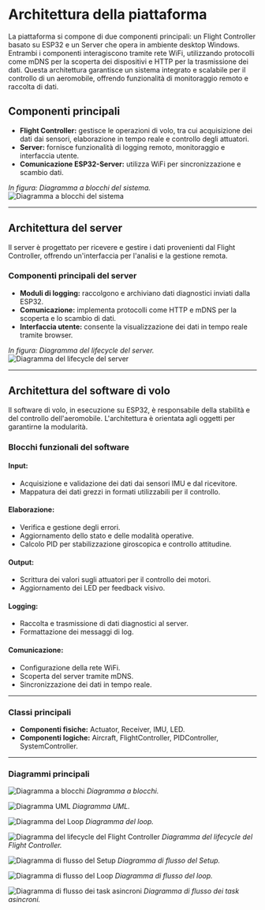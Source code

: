 # Architettura della piattaforma
La piattaforma si compone di due componenti principali: un Flight Controller basato su ESP32 e un Server che opera in ambiente desktop Windows. Entrambi i componenti interagiscono tramite rete WiFi, utilizzando protocolli come mDNS per la scoperta dei dispositivi e HTTP per la trasmissione dei dati. Questa architettura garantisce un sistema integrato e scalabile per il controllo di un aeromobile, offrendo funzionalità di monitoraggio remoto e raccolta di dati.

## Componenti principali
- **Flight Controller:** gestisce le operazioni di volo, tra cui acquisizione dei dati dai sensori, elaborazione in tempo reale e controllo degli attuatori.
- **Server:** fornisce funzionalità di logging remoto, monitoraggio e interfaccia utente.
- **Comunicazione ESP32-Server:** utilizza WiFi per sincronizzazione e scambio dati.

*In figura: Diagramma a blocchi del sistema.*
![Diagramma a blocchi del sistema](Diagrams/system_block_diagram.png)

---

## Architettura del server
Il server è progettato per ricevere e gestire i dati provenienti dal Flight Controller, offrendo un'interfaccia per l'analisi e la gestione remota.

### Componenti principali del server
- **Moduli di logging:** raccolgono e archiviano dati diagnostici inviati dalla ESP32.
- **Comunicazione:** implementa protocolli come HTTP e mDNS per la scoperta e lo scambio di dati.
- **Interfaccia utente:** consente la visualizzazione dei dati in tempo reale tramite browser.

*In figura: Diagramma del lifecycle del server.*
![Diagramma del lifecycle del server](Diagrams/server_lifecycle_interactions.png)

---

## Architettura del software di volo
Il software di volo, in esecuzione su ESP32, è responsabile della stabilità e del controllo dell'aeromobile. L'architettura è orientata agli oggetti per garantirne la modularità.

### Blocchi funzionali del software
#### Input:
- Acquisizione e validazione dei dati dai sensori IMU e dal ricevitore.
- Mappatura dei dati grezzi in formati utilizzabili per il controllo.

#### Elaborazione:
- Verifica e gestione degli errori.
- Aggiornamento dello stato e delle modalità operative.
- Calcolo PID per stabilizzazione giroscopica e controllo attitudine.

#### Output:
- Scrittura dei valori sugli attuatori per il controllo dei motori.
- Aggiornamento dei LED per feedback visivo.

#### Logging:
- Raccolta e trasmissione di dati diagnostici al server.
- Formattazione dei messaggi di log.

#### Comunicazione:
- Configurazione della rete WiFi.
- Scoperta del server tramite mDNS.
- Sincronizzazione dei dati in tempo reale.

---

### Classi principali
- **Componenti fisiche:** Actuator, Receiver, IMU, LED.
- **Componenti logiche:** Aircraft, FlightController, PIDController, SystemController.

---

### Diagrammi principali
![Diagramma a blocchi](Diagrams/esp32_block_diagram.png)
*Diagramma a blocchi.*

![Diagramma UML](Diagrams/esp32_class_diagram.png)
*Diagramma UML.*

![Diagramma del Loop](Diagrams/esp32_interactions.png)
*Diagramma del loop.*

![Diagramma del lifecycle del Flight Controller](Diagrams/esp32_flightcontroller_lifecycle.png)
*Diagramma del lifecycle del Flight Controller.*

![Diagramma di flusso del Setup](Diagrams/esp32_setup_flowchart.png)
*Diagramma di flusso del Setup.*

![Diagramma di flusso del Loop](Diagrams/esp32_loop_flowchart.png)
*Diagramma di flusso del loop.*

![Diagramma di flusso dei task asincroni](Diagrams/esp32_asynctasks_flowchart.png)
*Diagramma di flusso dei task asincroni.*

